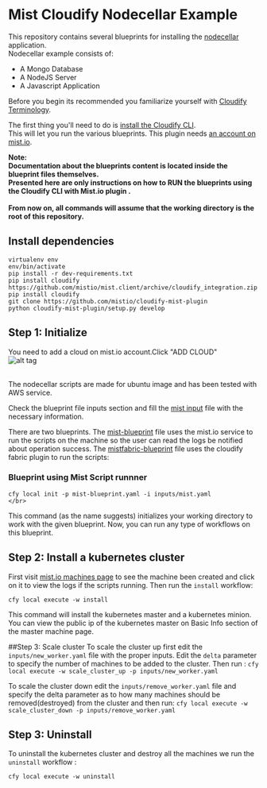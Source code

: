 # Mist Cloudify Nodecellar Example


This repository contains several blueprints for installing the
[nodecellar](http://coenraets.org/blog/2012/10/nodecellar-sample-application-with-backbone-js-twitter-bootstrap-node-js-express-and-mongodb/)
application.<br>
Nodecellar example consists of:

- A Mongo Database
- A NodeJS Server
- A Javascript Application

Before you begin its recommended you familiarize yourself with
[Cloudify Terminology](http://getcloudify.org/guide/3.1/reference-terminology.html).

The first thing you'll need to do is
[install the Cloudify CLI](http://getcloudify.org/guide/3.1/installation-cli.html).
<br>
This will let you run the various blueprints.
This plugin needs [an account on mist.io](https://mist.io/).

**Note: <br>Documentation about the blueprints content is located inside the blueprint files themselves.
<br>Presented here are only instructions on how to RUN the blueprints using the Cloudify CLI with Mist.io plugin .**
<br><br>
**From now on, all commands will assume that the working directory is the root of this repository.**

## Install dependencies
`virtualenv env` </br>
`env/bin/activate` </br>
`pip install -r dev-requirements.txt` </br>
`pip install cloudify https://github.com/mistio/mist.client/archive/cloudify_integration.zip` </br>
`pip install cloudify` </br>
`git clone https://github.com/mistio/cloudify-mist-plugin` </br>
`python cloudify-mist-plugin/setup.py develop` </br>



## Step 1: Initialize
 

You need to add a cloud on mist.io account.Click "ADD CLOUD" </br>
![alt tag](http://d33v4339jhl8k0.cloudfront.net/docs/assets/555c5984e4b01a224b425242/images/5605257f903360177092e035/file-ysREVMYhF4.png)

</br>
The nodecellar scripts are made for ubuntu image and has been tested with AWS service.

Check the blueprint file inputs section and fill
the [mist input](inputs/mist.yaml) file with the necessary information.

There are two blueprints. The [mist-blueprint](mist-blueprint.yaml) file uses the mist.io service to run the scripts on the machine so the user can read the logs be notified about operation success.
The [mistfabric-blueprint](mistfabric-blueprint.yaml) file uses the cloudify fabric plugin to run the scripts:

### Blueprint using Mist Script runnner

`cfy local init -p mist-blueprint.yaml -i inputs/mist.yaml` </br>
`` </br>
`` </br>


This command (as the name suggests) initializes your working directory to work with the given blueprint.
Now, you can run any type of workflows on this blueprint. <br>

## Step 2: Install a kubernetes cluster
First visit [mist.io machines page](https://mist.io/#/machines) to see the machine been created and click on
it to view the logs if the scripts running.
Then run the `install` workflow: <br>

`cfy local execute -w install`

This command will install the kubernetes master and a kubernetes minion.
<br>
You can view the public ip of the kubernetes master on Basic Info  section of the master machine page.

##Step 3: Scale cluster
To scale the cluster up  first edit the `inputs/new_worker.yaml` file with the proper inputs. Edit the `delta` parameter to specify the number of machines to be added to the cluster. Then run :
`cfy local execute -w scale_cluster_up -p inputs/new_worker.yaml `

To scale the cluster down edit the `inputs/remove_worker.yaml` file and specify the delta parameter as to how many machines should be removed(destroyed) from the cluster and then run:
`cfy local execute -w scale_cluster_down -p inputs/remove_worker.yaml `

## Step 3: Uninstall

To uninstall the kubernetes cluster and destroy all the machines we run the `uninstall` workflow : <br>

`cfy local execute -w uninstall`

